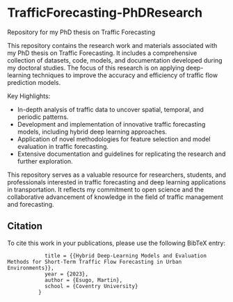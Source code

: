 # TrafficForecasting-PhDResearch
Repository for my PhD thesis on Traffic Forecasting

This repository contains the research work and materials associated with my PhD thesis on Traffic Forecasting. It includes a comprehensive collection of datasets, code, models, and documentation developed during my doctoral studies. The focus of this research is on applying deep-learning techniques to improve the accuracy and efficiency of traffic flow prediction models. 

Key Highlights:
- In-depth analysis of traffic data to uncover spatial, temporal, and periodic patterns.
- Development and implementation of innovative traffic forecasting models, including hybrid deep learning approaches.
- Application of novel methodologies for feature selection and model evaluation in traffic forecasting.
- Extensive documentation and guidelines for replicating the research and further exploration.

This repository serves as a valuable resource for researchers, students, and professionals interested in traffic forecasting and deep learning applications in transportation. It reflects my commitment to open science and the collaborative advancement of knowledge in the field of traffic management and forecasting.

## Citation
To cite this work in your publications, please use the following BibTeX entry:

```@phdthesis{Esugo2023HybridEnvironments,
            title = {{Hybrid Deep-Learning Models and Evaluation Methods for Short-Term Traffic Flow Forecasting in Urban Environments}},
            year = {2023},
            author = {Esugo, Martin},
            school = {Coventry University}
          }
```
